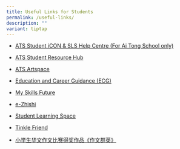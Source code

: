 ```yaml
---
title: Useful Links for Students
permalink: /useful-links/
description: ""
variant: tiptap
---
```

<ul data-tight="true" class="tight">
<li>
<p><a href="https://go.gov.sg/ats-sls-studenticon-issues" rel="noopener noreferrer nofollow" target="_blank">ATS Student iCON &amp; SLS Help Centre (For Ai Tong School only)</a>
</p>
</li>
<li>
<p><a href="https://sites.google.com/moe.edu.sg/ats-student/home" rel="noopener noreferrer nofollow" target="_blank">ATS Student Resource Hub</a>
</p>
</li>
<li>
<p><a href="https://go.gov.sg/atsartspace" rel="noopener noreferrer nofollow" target="_blank">ATS Artspace</a>
</p>
</li>
<li>
<p><a href="https://www.skillsfuture.gov.sg/initiatives/students/ecg" rel="noopener noreferrer nofollow" target="_blank">Education and Career Guidance (ECG)</a>
</p>
</li>
<li>
<p><a href="https://www.myskillsfuture.gov.sg/content/student/en/primary.html" rel="noopener noreferrer nofollow" target="_blank">My Skills Future</a>
</p>
</li>
<li>
<p><a href="https://www.ezhishi.net/" rel="noopener noreferrer nofollow" target="_blank">e-Zhishi</a>
</p>
</li>
<li>
<p><a href="https://vle.learning.moe.edu.sg/" rel="noopener noreferrer nofollow" target="_blank">Student Learning Space</a>
</p>
</li>
<li>
<p><a href="https://www.tinklefriend.sg//" rel="noopener noreferrer nofollow" target="_blank">Tinkle Friend</a>
</p>
</li>
<li>
<p><a href="https://www.shhk.com.sg/zh/shhk-literary-awards/" rel="noopener noreferrer nofollow" target="_blank">小学生华文作文比赛得奖作品《作文群英》</a>
</p>
</li>
</ul>
<p></p>